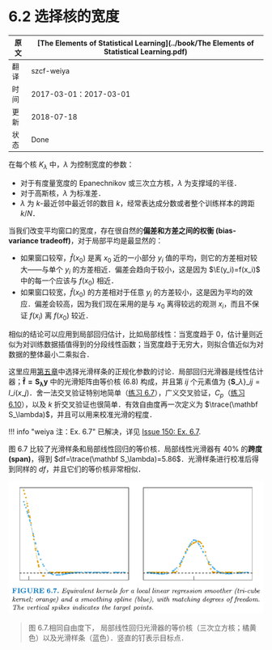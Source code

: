 # 6.2 选择核的宽度 

| 原文   | [The Elements of Statistical Learning](../book/The Elements of Statistical Learning.pdf) |
| ---- | ---------------------------------------- |
| 翻译   | szcf-weiya                               |
| 时间   | 2017-03-01：2017-03-01                    |
| 更新 | 2018-07-18|
| 状态|Done|

在每个核 $K_\lambda$ 中，$\lambda$ 为控制宽度的参数：

- 对于有度量宽度的 Epanechnikov 或三次立方核，$\lambda$ 为支撑域的半径．
- 对于高斯核，$\lambda$ 为标准差．
- $\lambda$ 为 $k$-最近邻中最近邻的数目 $k$，经常表达成分数或者整个训练样本的跨距 $k/N$．

当我们改变平均窗口的宽度，存在很自然的**偏差和方差之间的权衡 (bias-variance tradeoff)**，对于局部平均是最显然的：

- 如果窗口较窄，$\hat f(x_0)$ 是离 $x_0$ 近的一小部分 $y_i$ 值的平均，则它的方差相对较大——与单个 $y_i$ 的方差相近．偏差会趋向于较小，这是因为 $\E(y_i)=f(x_i)$ 中的每一个应该与 $f(x_0)$ 相近．
- 如果窗口较宽，$\hat f(x_0)$ 的方差相对于任意 $y_i$ 的方差较小，这是因为平均的效应．偏差会较高，因为我们现在采用的是与 $x_0$ 离得较远的观测 $x_i$，而且不保证 $f(x_i)$ 离 $f(x_0)$ 较近．

相似的结论可以应用到局部回归估计，比如局部线性：当宽度趋于 $0$，估计量则近似为对训练数据插值得到的分段线性函数；当宽度趋于无穷大，则拟合值近似为对数据的整体最小二乘拟合．

这里应用[第五章](../05-Basis-Expansions-and-Regularization/5.1-Introduction/index.html)中选择光滑样条的正规化参数的讨论．局部回归光滑器是线性估计器；$\mathbf{\hat f=S_\lambda y}$ 中的光滑矩阵由等价核 (6.8) 构成，并且第 $ij$ 个元素值为 $\{\mathbf S\_\lambda\}\_{ij}=l\_{i}(x\_{j})$．舍一法交叉验证特别地简单（[练习 6.7](https://github.com/szcf-weiya/ESL-CN/issues/150)），广义交叉验证，$C_p$（[练习 6.10](https://github.com/szcf-weiya/ESL-CN/issues/151)），以及 $k$ 折交叉验证也很简单．有效自由度再一次定义为 $\trace(\mathbf S_\lambda)$，并且可以用来校准光滑的程度．

!!! info "weiya 注：Ex. 6.7"
    已解决，详见 [Issue 150: Ex. 6.7](https://github.com/szcf-weiya/ESL-CN/issues/150).

图 6.7 比较了光滑样条和局部线性回归的等价核．局部线性光滑器有 $40\%$ 的**跨度 (span)**，得到 $df=\trace(\mathbf S_\lambda)=5.86$．光滑样条进行校准后得到同样的 $df$，并且它们的等价核非常相似．

![](../img/06/fig6.7.png)

> 图 6.7.相同自由度下， 局部线性回归光滑器的等价核（三次立方核；橘黄色）以及光滑样条（蓝色）．竖直的钉表示目标点．